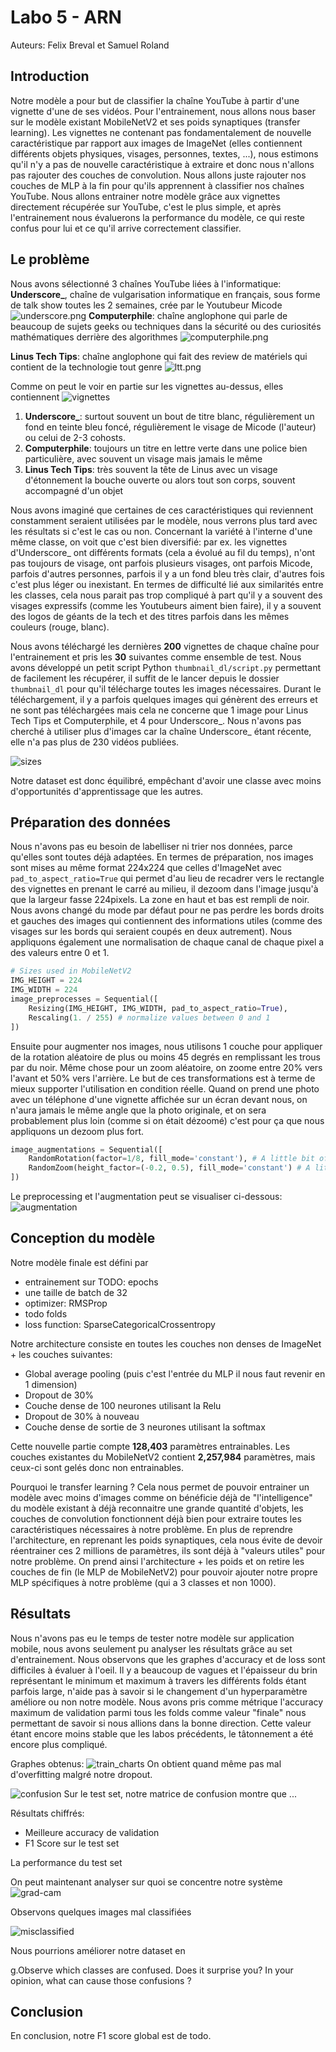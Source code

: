 # Labo 5 - ARN
Auteurs: Felix Breval et Samuel Roland

## Introduction
<!-- 1. Introduction: describe the context of your application and its potential uses, brie y describe how you are going to proceed (methodology), that is, what data are you going to collect (your own pictures of.... , maybe extra-pictures collected from the web, etc), what methods are you going to use (e.g., CNNs, transfer learning) . -->
Notre modèle a pour but de classifier la chaîne YouTube à partir d'une vignette d'une de ses vidéos. Pour l'entrainement, nous allons nous baser sur le modèle existant MobileNetV2 et ses poids synaptiques (transfer learning). Les vignettes ne contenant pas fondamentalement de nouvelle caractéristique par rapport aux images de ImageNet (elles contiennent différents objets physiques, visages, personnes, textes, ...), nous estimons qu'il n'y a pas de nouvelle caractéristique à extraire et donc nous n'allons pas rajouter des couches de convolution. Nous allons juste rajouter nos couches de MLP à la fin pour qu'ils apprennent à classifier nos chaînes YouTube. Nous allons entrainer notre modèle grâce aux vignettes directement récupérée sur YouTube, c'est le plus simple, et après l'entrainement nous évaluerons la performance du modèle, ce qui reste confus pour lui et ce qu'il arrive correctement classifier.

## Le problème
<!-- 2. The problem: describe what are the classes you are learning to detect using a CNN, describe the database you collected, show the number of images per class or a histogram of classes (is it a balanced or an unbalanced dataset? Small or big Data ?) and provide some examples showing the intra-class diversity and the apparent di culty for providing a solution (inter-class similarity). -->

Nous avons sélectionné 3 chaînes YouTube liées à l'informatique:
**Underscore_**, chaîne de vulgarisation informatique en français, sous forme de talk show toutes les 2 semaines, crée par le Youtubeur Micode
![underscore.png](imgs/underscore.png)
**Computerphile**: chaîne anglophone qui parle de beaucoup de sujets geeks ou techniques dans la sécurité ou des curiosités mathématiques derrière des algorithmes
![computerphile.png](imgs/computerphile.png)

**Linus Tech Tips**: chaîne anglophone qui fait des review de matériels qui contient de la technologie tout genre
![ltt.png](imgs/ltt.png)

Comme on peut le voir en partie sur les vignettes au-dessus, elles contiennent
![vignettes](./imgs/vignettes-sample.png)

1. **Underscore_**: surtout souvent un bout de titre blanc, régulièrement un fond en teinte bleu foncé, régulièrement le visage de Micode (l'auteur) ou celui de 2-3 cohosts.
1. **Computerphile**: toujours un titre en lettre verte dans une police bien particulière, avec souvent un visage mais jamais le même
1. **Linus Tech Tips**: très souvent la tête de Linus avec un visage d'étonnement la bouche ouverte ou alors tout son corps, souvent accompagné d'un objet

Nous avons imaginé que certaines de ces caractéristiques qui reviennent constamment seraient utilisées par le modèle, nous verrons plus tard avec les résultats si c'est le cas ou non. Concernant la variété à l'interne d'une même classe, on voit que c'est bien diversifié: par ex. les vignettes d'Underscore_ ont différents formats (cela a évolué au fil du temps), n'ont pas toujours de visage, ont parfois plusieurs visages, ont parfois Micode, parfois d'autres personnes, parfois il y a un fond bleu très clair, d'autres fois c'est plus léger ou inexistant. En termes de difficulté lié aux similarités entre les classes, cela nous parait pas trop compliqué à part qu'il y a souvent des visages expressifs (comme les Youtubeurs aiment bien faire), il y a souvent des logos de géants de la tech et des titres parfois dans les mêmes couleurs (rouge, blanc).

Nous avons téléchargé les dernières **200** vignettes de chaque chaîne pour l'entrainement et pris les **30** suivantes comme ensemble de test. Nous avons développé un petit script Python `thumbnail_dl/script.py` permettant de facilement les récupérer, il suffit de le lancer depuis le dossier `thumbnail_dl` pour qu'il télécharge toutes les images nécessaires. Durant le téléchargement, il y a parfois quelques images qui génèrent des erreurs et ne sont pas téléchargées mais cela ne concerne que 1 image pour Linus Tech Tips et Computerphile, et 4 pour Underscore_. Nous n'avons pas cherché à utiliser plus d'images car la chaîne Underscore_ étant récente, elle n'a pas plus de 230 vidéos publiées.

![sizes](./imgs/dataset-sizes.png)

Notre dataset est donc équilibré, empêchant d'avoir une classe avec moins d'opportunités d'apprentissage que les autres.

## Préparation des données
<!-- 3. Data preparation: describe the pre-processing steps you needed (e.g., resizing, normalization, ltering of collected images, perhaps you discarded some data). Describe the train, validation and test datasets split. 1 -->

Nous n'avons pas eu besoin de labelliser ni trier nos données, parce qu'elles sont toutes déjà adaptées. En termes de préparation, nos images sont mises au même format 224x224 que celles d'ImageNet avec `pad_to_aspect_ratio=True` qui permet d'au lieu de recadrer vers le rectangle des vignettes en prenant le carré au milieu, il dezoom dans l'image jusqu'à que la largeur fasse 224pixels. La zone en haut et bas est rempli de noir. Nous avons changé du mode par défaut pour ne pas perdre les bords droits et gauches des images qui contiennent des informations utiles (comme des visages sur les bords qui seraient coupés en deux autrement). Nous appliquons également une normalisation de chaque canal de chaque pixel a des valeurs entre 0 et 1.
```python
# Sizes used in MobileNetV2
IMG_HEIGHT = 224
IMG_WIDTH = 224
image_preprocesses = Sequential([
    Resizing(IMG_HEIGHT, IMG_WIDTH, pad_to_aspect_ratio=True),
    Rescaling(1. / 255) # normalize values between 0 and 1
])
```

Ensuite pour augmenter nos images, nous utilisons 1 couche pour appliquer de la rotation aléatoire de plus ou moins 45 degrés en remplissant les trous par du noir. Même chose pour un zoom aléatoire, on zoome entre 20% vers l'avant et 50% vers l'arrière. Le but de ces transformations est à terme de mieux supporter l'utilisation en condition réelle. Quand on prend une photo avec un téléphone d'une vignette affichée sur un écran devant nous, on n'aura jamais le même angle que la photo originale, et on sera probablement plus loin (comme si on était dézoomé) c'est pour ça que nous appliquons un dezoom plus fort.
```python
image_augmentations = Sequential([
    RandomRotation(factor=1/8, fill_mode='constant'), # A little bit of rotation (45degrees, fill holes with 0)
    RandomZoom(height_factor=(-0.2, 0.5), fill_mode='constant') # A little bit of zoom out (20% in until 50% out)
])
```

Le preprocessing et l'augmentation peut se visualiser ci-dessous:
![augmentation](./imgs/augmentation.png)

## Conception du modèle
<!-- 4.Model creation: describe how did you proceed to come up with a nal model (model selection methodology, hyper-parameter exploration, cross-validation) -->
Notre modèle finale est défini par
- entrainement sur TODO: epochs
- une taille de batch de 32
- optimizer: RMSProp
- todo folds
- loss function: SparseCategoricalCrossentropy

Notre architecture consiste en toutes les couches non denses de ImageNet + les couches suivantes:
- Global average pooling (puis c'est l'entrée du MLP il nous faut revenir en 1 dimension)
- Dropout de 30%
- Couche dense de 100 neurones utilisant la Relu
- Dropout de 30% à nouveau
- Couche dense de sortie de 3 neurones utilisant la softmax

Cette nouvelle partie compte **128,403** paramètres entrainables. Les couches existantes du MobileNetV2 contient **2,257,984** paramètres, mais ceux-ci sont gelés donc non entrainables.

Pourquoi le transfer learning ? Cela nous permet de pouvoir entrainer un modèle avec moins d'images comme on bénéficie déjà de "l'intelligence" du modèle existant à déjà reconnaitre une grande quantité d'objets, les couches de convolution fonctionnent déjà bien pour extraire toutes les caractéristiques nécessaires à notre problème. En plus de reprendre l'architecture, en reprenant les poids synaptiques, cela nous évite de devoir réentrainer ces 2 millions de paramètres, ils sont déjà à "valeurs utiles" pour notre problème. On prend ainsi l'architecture + les poids et on retire les couches de fin (le MLP de MobileNetV2) pour pouvoir ajouter notre propre MLP spécifiques à notre problème (qui a 3 classes et non 1000).

## Résultats
Nous n'avons pas eu le temps de tester notre modèle sur application mobile, nous avons seulement pu analyser les résultats grâce au set d'entrainement. Nous observons que les graphes d'accuracy et de loss sont difficiles à évaluer à l'oeil. Il y a beaucoup de vagues et l'épaisseur du brin représentant le minimum et maximum à travers les différents folds étant parfois large, n'aide pas à savoir si le changement d'un hyperparamètre améliore ou non notre modèle. Nous avons pris comme métrique l'accuracy maximum de validation parmi tous les folds comme valeur "finale" nous permettant de savoir si nous allions dans la bonne direction. Cette valeur étant encore moins stable que les labos précédents, le tâtonnement a été encore plus compliqué.

Graphes obtenus:
![train_charts](imgs/train_charts.png)
On obtient quand même pas mal d'overfitting malgré notre dropout.


![confusion](imgs/confusion.png)
Sur le test set, notre matrice de confusion montre que ...

Résultats chiffrés:
- Meilleure accuracy de validation
- F1 Score sur le test set

<!-- a. Provide your plots and confusion matrices -->

<!-- Provide the f-score you obtain for each of your classes. -->

<!-- Provide the results you have after evaluating your model on the test set. -->

La performance du test set 

<!-- Comment if the performance on the test set is close to the validation performance. What about the performance of the system in the real world ? -->
<!-- Present an analysis of the relevance of the trained system using the Class Activation Map methods (grad-cam) -->

On peut maintenant analyser sur quoi se concentre notre système
![grad-cam](imgs/gradcam.png)

Observons quelques images mal classifiées

![misclassified](imgs/misclassified.png)
<!-- Provide some of your misclassi ed images (test set and real-world tests) and comment those errors. -->

Nous pourrions améliorer notre dataset en 
<!-- Based on your results how could you improve your dataset ? -->
g.Observe which classes are confused. Does it surprise you? In your opinion,
what can cause those confusions ?

## Conclusion
En conclusion, notre F1 score global est de todo. 
<!-- Conclusions: nalize your report with some conclusions, summarize your results, mention the limits of your system and potential future work. -->
